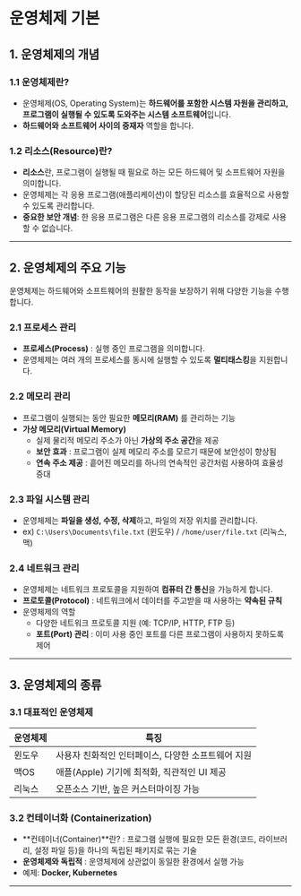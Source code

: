 # 운영체제 기본

## 1. 운영체제의 개념
### 1.1 운영체제란?
- 운영체제(OS, Operating System)는 **하드웨어를 포함한 시스템 자원을 관리하고, 프로그램이 실행될 수 있도록 도와주는 시스템 소프트웨어**입니다.
- **하드웨어와 소프트웨어 사이의 중재자** 역할을 합니다.

### 1.2 리소스(Resource)란?
- **리소스**란, 프로그램이 실행될 때 필요로 하는 모든 하드웨어 및 소프트웨어 자원을 의미합니다.
- 운영체제는 각 응용 프로그램(애플리케이션)이 할당된 리소스를 효율적으로 사용할 수 있도록 관리합니다.
- **중요한 보안 개념**: 한 응용 프로그램은 다른 응용 프로그램의 리소스를 강제로 사용할 수 없습니다.

---

## 2. 운영체제의 주요 기능
운영체제는 하드웨어와 소프트웨어의 원활한 동작을 보장하기 위해 다양한 기능을 수행합니다.

### 2.1 프로세스 관리
- **프로세스(Process)** : 실행 중인 프로그램을 의미합니다.
- 운영체제는 여러 개의 프로세스를 동시에 실행할 수 있도록 **멀티태스킹**을 지원합니다.

### 2.2 메모리 관리
- 프로그램이 실행되는 동안 필요한 **메모리(RAM)** 를 관리하는 기능
- **가상 메모리(Virtual Memory)**
  - 실제 물리적 메모리 주소가 아닌 **가상의 주소 공간**을 제공
  - **보안 효과** : 프로그램이 실제 메모리 주소를 모르기 때문에 보안성이 향상됨
  - **연속 주소 제공** : 흩어진 메모리를 하나의 연속적인 공간처럼 사용하여 효율성 증대

### 2.3 파일 시스템 관리
- 운영체제는 **파일을 생성, 수정, 삭제**하고, 파일의 저장 위치를 관리합니다.
- ex) `C:\Users\Documents\file.txt` (윈도우) / `/home/user/file.txt` (리눅스, 맥)

### 2.4 네트워크 관리
- 운영체제는 네트워크 프로토콜을 지원하여 **컴퓨터 간 통신**을 가능하게 합니다.
- **프로토콜(Protocol)** : 네트워크에서 데이터를 주고받을 때 사용하는 **약속된 규칙**
- 운영체제의 역할
  - 다양한 네트워크 프로토콜 지원 (예: TCP/IP, HTTP, FTP 등)
  - **포트(Port) 관리** : 이미 사용 중인 포트를 다른 프로그램이 사용하지 못하도록 제어

---

## 3. 운영체제의 종류
### 3.1 대표적인 운영체제
| 운영체제 | 특징 |
|------|------|
| 윈도우 | 사용자 친화적인 인터페이스, 다양한 소프트웨어 지원 |
| 맥OS | 애플(Apple) 기기에 최적화, 직관적인 UI 제공 |
| 리눅스 | 오픈소스 기반, 높은 커스터마이징 가능 |

### 3.2 컨테이너화 (Containerization)
- **컨테이너(Container)**란? : 프로그램 실행에 필요한 모든 환경(코드, 라이브러리, 설정 파일 등)을 하나의 독립된 패키지로 묶는 기술
- **운영체제와 독립적** : 운영체제에 상관없이 동일한 환경에서 실행 가능
- 예제: **Docker, Kubernetes**

---